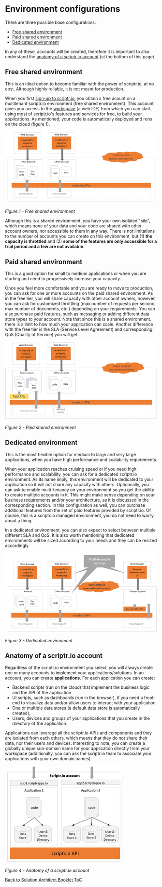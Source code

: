 # Environment configurations
There are three possible base configurations:
- [Free shared environment](./environment_configurations.md#free-shared-environment)
- [Paid shared environment](./environment_configurations.md#paid-shared-environment)
- [Dedicated environment](./environment_configurations.md#dedicated-environment)

In any of these, accounts will be created, therefore it is important to also understand the [anatomy of a scriptr.io account](./environment_configurations.md#anatomy-of-a-scriptrio-account) (at the bottom of this page).

## Free shared environment
This is an ideal option to become familiar with the power of scriptr.io, at no cost. Although highly reliable, it is not meant for production.

When you first [sign-up to scriptr.io](https://www.scriptr.io/register), you obtain a free acount on a multitenant scriptr.io environment (free shared environment). This account gives you access to the [workspace](https://www.scriptr.io/workspace) (a web IDE) from which you can start using most of scriptr.io's features and services for free, to build your applications. As mentioned, your code is automatically deployed and runs on the cloud (figure 1). 

![shared environment](./shared-model.PNG)

*Figure 1 - Free shared environment*

Although this is a shared environment, you have your own isolated "silo", which means none of your data and your code are shared with other account owners, nor accessible to them in any way. There is not limitations to the number of accounts you can create on this environment, but (1) **the capacity is throttled** and (2) **some of the features are only accessible for a trial period and a few are not available**.

## Paid shared environment
This is a good option for small to medium applications or when you are starting and need to progressively increase your capacity.

Once you feel more comfortable and you are ready to move to production, you can ask for one or more accounts on the paid shared environment. As in the free tier, you will share capacity with other account owners, however, you can ask for customized throttling (max number of requests per second, max number of documents, etc.) depending on your requirements. You can also purchase paid features, such as messaging or adding different data store types to your account. Note that since this is a shared environment, there is a limit to how much your application can scale. Another difference with the free tier is the SLA (Service Level Agreement) and corresponding QoS (Quality of Service) you will get.

![paid shared environment](./paid-shared-model.PNG)

*Figure 2 - Paid shared environment*

## Dedicated environment
This is the most flexible option for medium to large and very large applications, when you have high performance and scalability requirements.

When your application reaches cruising speed or if you need high performance and scalability, you can ask for a dedicated scriptr.io environment. As its name imply, this environment will be dedicated to your application so it will not share any capacity with others. Optionnally, you can ask to enable multi-tenancy on your environment so you get the ability to create multiple accounts in it. This might make sense depending on your business requirements and/or your architecture, as it is discussed in the corresponding section. In this configuration as well, you can purchase additional features from the set of paid features provided by scriptr.io. Of course, this is a scriptr.io managed environment, you do not need to worry about a thing. 

In a dedicated environment, you can also expect to select between multiple different SLA and QoS. It is also worth mentioning that dedicated environments will be sized according to your needs and they can be resized accordingly.

![dedicated model](./dedicated-model.PNG)

*Figure 3 - Dedicated environment*

## Anatomy of a scriptr.io account
Regardless of the scriptr.io environment you select, you will always create one or many accounts to implement your applications/solutions. In an account, you can create **applications**. For each application you can create:
- Backend scripts (run on the cloud) that implement the business logic and the API of the application 
- UI scripts, such as dashboards (run in the browser), if you need a front-end to visualize data and/or allow users to interact with your application
- One or multiple data stores (a default data store is automatically created), 
- Users, devices and groups of your applications that you create in the directory of the application. 

Applications can leverage all the scriptr.io APIs and components and they are isolated from each others, which means that they do not share their data, nor their users and devices.
Interesting to note, you can create a globally unique sub-domain name for your application directly from your workspace (additionally, you can ask the scriptr.io team to associate your applications with your own domain names).

![account](./account.PNG)

*Figure 4 - Anatomy of a scriptr.io account*


[Back to Solution Architect Booklet ToC](./solution_architect_booklet.md#toc)
